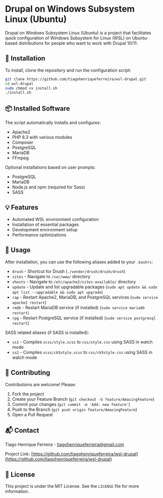 # Drupal on Windows Subsystem Linux (Ubuntu)

Drupal on Windows Subsystem Linux (Ubuntu) is a project that facilitates quick configuration of Windows Subsystem for Linux (WSL) on Ubuntu-based distributions for people who want to work with Drupal 10/11.

## 🚀 Installation

To install, clone the repository and run the configuration script:

```bash
git clone https://github.com/tiagohenriqueferreira/wsl-drupal.git
cd wsl-drupal
sudo chmod +x install.sh
./install.sh
```

## 📦 Installed Software

The script automatically installs and configures:

- Apache2
- PHP 8.3 with various modules
- Composer
- PostgreSQL
- MariaDB
- FFmpeg

Optional installations based on user prompts:

- PostgreSQL
- MariaDB
- Node.js and npm (required for Sass)
- SASS

## 💡 Features

- Automated WSL environment configuration
- Installation of essential packages
- Development environment setup
- Performance optimizations

## 🔧 Usage

After installation, you can use the following aliases added to your `.bashrc`:

- `drush` - Shortcut for Drush (`./vendor/drush/drush/drush`)
- `sites` - Navigate to `/var/www/` directory
- `vhosts` - Navigate to `/etc/apache2/sites-available/` directory
- `update` - Update and list upgradable packages (`sudo apt update && sudo apt list --upgradable && sudo apt upgrade`)
- `rap` - Restart Apache2, MariaDB, and PostgreSQL services (`sudo service apache2 restart`)
- `rmdb` - Restart MariaDB service (if installed) (`sudo service mariadb restart`)
- `rpg` - Restart PostgreSQL service (if installed) (`sudo service postgresql restart`)

SASS related aliases (if SASS is installed):

- `ss1` - Compiles `scss/style.scss` to `css/style.css` using SASS in watch mode
- `ss2` - Compiles `scss/ck5style.scss` to `css/ck5style.css` using SASS in watch mode

## 🤝 Contributing

Contributions are welcome! Please:

1. Fork the project
2. Create your Feature Branch (`git checkout -b feature/AmazingFeature`)
3. Commit your changes (`git commit -m 'Add: new feature'`)
4. Push to the Branch (`git push origin feature/AmazingFeature`)
5. Open a Pull Request

## 📬 Contact

Tiago Henrique Ferreira - [tiagohenriqueferreira@gmail.com](mailto:tiagohenriqueferreira@gmail.com)

Project Link: [https://github.com/tiagohenriqueferreira/wsl-drupal](https://github.com/tiagohenriqueferreira/wsl-drupal)

## 📝 License

This project is under the MIT License. See the `LICENSE` file for more information.
